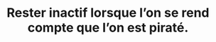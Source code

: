 ---
categories: category-nGkbk6oSlC5_p3eqoXX2o
goodPractices:
- good-practice-k-14b3YN4u7CTCwOye3qa
risks:
- Refuser de réagir ne fera qu’empirer la situation laissant la possibilité au pirate
  de démultiplier les exactions.
title: Rester inactif lorsque l’on se rend compte que l’on est piraté.
uuid: vulnerability-R1cny09TFqzg7V3IDML31
visibleInCms: true
---